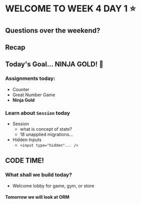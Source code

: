 # WELCOME TO WEEK 4 DAY 1 :star:

## Questions over the weekend?

## Recap

## Today's Goal... NINJA GOLD! :ninja:

### Assignments today:

- Counter
- Great Number Game
- **Ninja Gold**

### Learn about `Session` today

- Session
  - what is concept of state?
  - 18 unapplied migrations...
- Hidden Inputs
  - `<input type="hidden"... />`

## CODE TIME!

### What shall we build today?

- Welcome lobby for game, gym, or store

#### Tomorrow we will look at ORM
